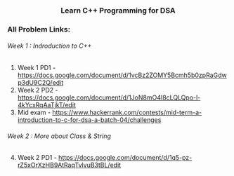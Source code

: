<h3 align="center"> Learn C++ Programming for DSA</h3>

### All Problem Links:
<h6> Week 1 : Indroduction to C++ </h6>

1. Week 1 PD1 - https://docs.google.com/document/d/1vcBz2ZOMY5Bcmh5b0zpRaGdwp3dU9C2Q/edit
2. Week 2 PD2 - https://docs.google.com/document/d/1JoN8mO4I8cLQLQpo-l-4kYcxRqAaTjkT/edit
3. Mid exam - https://www.hackerrank.com/contests/mid-term-a-introduction-to-c-for-dsa-a-batch-04/challenges

<h6> Week 2 : More about Class & String </h6>

4. Week 2 PD1 - https://docs.google.com/document/d/1q5-pz-rZ5xOrXzHB9AtRaqTvlvuB3tBL/edit
